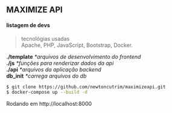 ## MAXIMIZE API

#### listagem de devs

<!-- ![app](docs/app.jpg) -->

> tecnológias usadas \
Apache, PHP, JavaScript, Bootstrap, Docker.

 __./template__ _*arquivos de desenvolvimento do frontend_ \
 __./js__ _*funções para renderizar dados da api_  \
 __./api__ _*arquivos da aplicação backend_ \
 __db_init__ _*carrega arquivos do db_

```bash
$ git clone https://github.com/newtoncutrim/maximizeapi.git
$ docker-compose up --build -d
```
Rodando em http://localhost:8000
